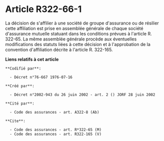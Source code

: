 # Article R322-66-1

La décision de s'affilier à une société de groupe d'assurance ou de résilier cette affiliation est prise en assemblée
générale de chaque société d'assurance mutuelle statuant dans les conditions prévues à l'article R. 322-65. La même assemblée
générale procède aux éventuelles modifications des statuts liées à cette décision et à l'approbation de la convention
d'affiliation décrite à l'article R. 322-165.

**Liens relatifs à cet article**

	**Codifié par**:

	  - Décret n°76-667 1976-07-16

	**Créé par**:

	  - Décret n°2002-943 du 26 juin 2002 - art. 2 () JORF 28 juin 2002

	**Cité par**:

	  - Code des assurances - art. A322-8 (Ab)

	**Cite**:

	  - Code des assurances - art. R*322-65 (M)
	  - Code des assurances - art. R322-165 (V)

